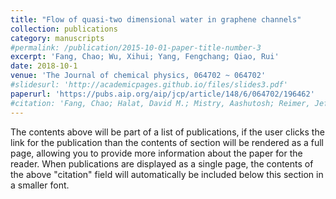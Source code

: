 ```yaml
---
title: "Flow of quasi-two dimensional water in graphene channels"
collection: publications
category: manuscripts
#permalink: /publication/2015-10-01-paper-title-number-3
excerpt: 'Fang, Chao; Wu, Xihui; Yang, Fengchang; Qiao, Rui'
date: 2018-10-1
venue: 'The Journal of chemical physics, 064702 ~ 064702'
#slidesurl: 'http://academicpages.github.io/files/slides3.pdf'
paperurl: 'https://pubs.aip.org/aip/jcp/article/148/6/064702/196462'
#citation: 'Fang, Chao; Halat, David M.; Mistry, Aashutosh; Reimer, Jeffrey A.; Balsara, Nitash P.; Wang, Rui'
---
```

The contents above will be part of a list of publications, if the user clicks the link for the publication than the contents of section will be rendered as a full page, allowing you to provide more information about the paper for the reader. When publications are displayed as a single page, the contents of the above "citation" field will automatically be included below this section in a smaller font.
